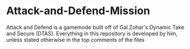 # Attack-and-Defend-Mission

Attack and Defend is a gamemode built off of Gal Zohar's Dynamic Take and Secure (DTAS).
Everything in this repository is developed by him, unless stated otherwise in the top comments of the files
